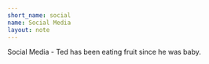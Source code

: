 ```yaml
---
short_name: social
name: Social Media
layout: note
---
```

Social Media - Ted has been eating fruit since he was baby.
